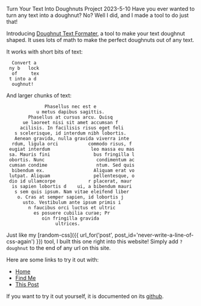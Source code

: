 Turn Your Text Into Doughnuts
Project
2023-5-10
Have you ever wanted to turn any text into a doughnut? No? Well I did, and I made a tool to do just that!

Introducing [Doughnut Text Formater](https://github.com/sustachio/doughnut-text-formater), a tool to make your text doughnut shaped. It uses lots of math to make the perfect doughnuts out of any text.

It works with short bits of text:
    
      Convert a  
     ny b   lock 
      of     tex 
     t into a d  
      oughnut!   

And larger chunks of text:
    
                  Phasellus nec est e               
               u metus dapibus sagittis.            
            Phasellus at cursus arcu. Quisq         
          ue laoreet nisi sit amet accumsan f       
         acilisis. In facilisis risus eget feli     
       s scelerisque, id interdum nibh lobortis.    
       Aenean gravida, nulla gravida viverra inte   
      rdum, ligula orci           commodo risus, f  
     eugiat interdum               leo massa eu mas 
     sa. Mauris fini                bus fringilla l 
     obortis. Nunc                   condimentum ac 
     cumsan condime                  ntum. Sed quis 
      bibendum ex.                  Aliquam erat vo 
     lutpat. Aliquam                pellentesque, o 
     dio id ullamcorpe            r placerat, maur  
      is sapien lobortis d    ui, a bibendum mauri  
       s sem quis ipsum. Nam vitae eleifend liber   
        o. Cras at semper sapien, id lobortis j     
          usto. Vestibulum ante ipsum primis i      
            n faucibus orci luctus et ultric        
              es posuere cubilia curae; Pr          
                 oin fringilla gravida              
                      ultrices.                     
                                                    

Just like my [random-css]({{ url_for('post', post_id='never-write-a-line-of-css-again') }}) tool, I built this one right into this website! Simply add `?doughnut` to the end of any url on this site.

Here are some links to try it out with:

- <a href="{{ url_for('home') }}?doughnut" target="_self">Home</a>
- <a href="{{ url_for('find_me') }}?doughnut" target="_self">Find Me</a>
- <a href="{{ url_for('post', post_id='turn-your-text-into-doughnuts') }}?doughnut" target="_self">This Post</a>

If you want to try it out yourself, it is documented on its [github]([https://github.com/sustachio/](https://github.com/sustachio/doughnut-text-formater)).
